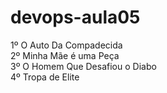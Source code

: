 # devops-aula05 <br/>

1º O Auto Da Compadecida <br/>
2º Minha Mãe é uma Peça <br/>
3º O Homem Que Desafiou o Diabo <br/>
4º Tropa de Elite
